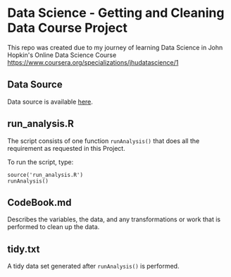 # Data Science - Getting and Cleaning Data Course Project

This repo was created due to my journey of learning Data Science in John Hopkin's Online Data Science Course
https://www.coursera.org/specializations/jhudatascience/1

## Data Source

Data source is available [here](https://d396qusza40orc.cloudfront.net/getdata%2Fprojectfiles%2FUCI%20HAR%20Dataset.zip).


## run_analysis.R

The script consists of one function `runAnalysis()` that does all the requirement as requested in this Project.

To run the script, type:
```
source('run_analysis.R')
runAnalysis()
```

## CodeBook.md

Describes the variables, the data, and any transformations or work that is performed to clean up the data.


## tidy.txt

A tidy data set generated after `runAnalysis()` is performed.
